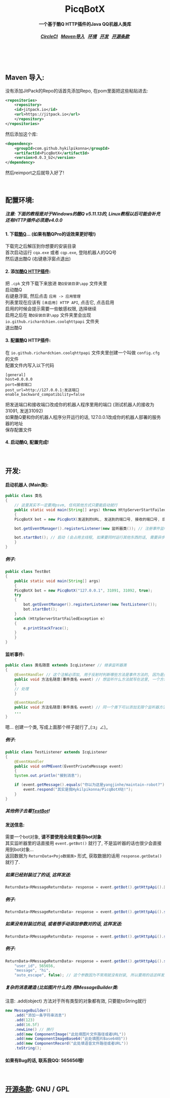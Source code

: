 <h1 align="center">
  <br>
  <br>
  PicqBotX
  <h4 align="center">
  一个基于酷Q HTTP插件的Java QQ机器人类库
  </h4>
  <h5 align="center">
<a href="https://circleci.com/gh/hykilpikonna/PicqBotX">CircleCI</a>&nbsp;&nbsp;
<a href="#maven">Maven导入</a>&nbsp;&nbsp;
<a href="#environment">环境</a>&nbsp;&nbsp;
<a href="#development">开发</a>&nbsp;&nbsp;
<a href="#license">开源条款</a>
</h5>
  <br>
  <br>
  <br>
</h1>



<a name="maven"></a>
Maven 导入:
--------

没有添加JitPack的Repo的话首先添加Repo, 在pom里面把这些粘贴进去:

```xml
<repositories>
    <repository>
	<id>jitpack.io</id>
	<url>https://jitpack.io</url>
    </repository>
</repositories>
```

然后添加这个库:

```xml
<dependency>
    <groupId>com.github.hykilpikonna</groupId>
    <artifactId>PicqBotX</artifactId>
    <version>0.0.3_b2</version>
</dependency>
```

然后reimport之后就导入好了!

<br>

<a name="environment"></a>
配置环境:
--------

##### 注意: 下面的教程是对于Windows的酷Q v5.11.13的, Linux教程以后可能会补充<br>还有HTTP插件必须是v4.0.0

#### 1. 下载[酷Q](https://cqp.cc/)... (如果有酷QPro的话效果更好哦!)
下载完之后解压到你想要的安装目录<br>
首次启动运行 `cqa.exe` 或者 `cqp.exe`, 登陆机器人的QQ号<br>
然后退出酷Q (右键悬浮窗点退出)<br>

#### 2. 添加[酷Q HTTP插件](https://cqp.cc/t/30748):
把 `.cpk` 文件下载下来放进 `酷Q安装目录\app` 文件夹里<br>
启动酷Q<br>
右键悬浮窗, 然后点击 `应用 -> 应用管理`<br>
列表里现在应该有 `[未启用] HTTP API`, 点击它, 点击启用<br>
启用的时候会提示需要一些敏感权限, 选择继续<br>
启用之后在 `酷Q安装目录\app` 文件夹里会出现 `io.github.richardchien.coolqhttpapi` 文件夹<br>
退出酷Q<br>

#### 3. 配置酷Q HTTP插件:
在 `io.github.richardchien.coolqhttpapi` 文件夹里创建一个叫做 `config.cfg` 的文件<br>
配置文件内写入以下代码<br>

```
[general]
host=0.0.0.0
port=接收端口
post_url=http://127.0.0.1:发送端口
enable_backward_compatibility=false
```

把发送端口和接收端口改成你的机器人程序里用的端口 (测试机器人的接收为31091, 发送31092)<br>
如果酷Q要和你的机器人程序分开运行的话, 127.0.0.1改成你的机器人部署的服务器的地址<br>
保存配置文件<br>

#### 4. 启动酷Q, 配置完成!


<br>

<a name="development"></a>
开发:
--------

#### 启动机器人 (Main类):

```java
public class 类名
{
    // 这里其实不一定要用psvm, 任何其他方式只要能启动就行
    public static void main(String[] args) throws HttpServerStartFailedException
    {
	PicqBotX bot = new PicqBotX(发送到的URL, 发送到的端口号, 接收的端口号, 后台是否显示debug消息);

	bot.getEventManager().registerListener(new 监听器类()); // 注册事件监听器

	bot.startBot(); // 启动 (会占用主线程, 如果要同时运行其他东西的话, 需要异步)
    }
}
```

##### 例子:

```java
public class TestBot
{
    public static void main(String[] args)
    {
	PicqBotX bot = new PicqBotX("127.0.0.1", 31091, 31092, true);
	try
	{
	    bot.getEventManager().registerListener(new TestListener());
	    bot.startBot();
	}
	catch (HttpServerStartFailedException e)
	{
	    e.printStackTrace();
	}
    }
}
```

#### 监听事件:

```java
public class 类名随意 extends IcqListener // 继承监听器类
{
    @EventHandler // 这个注解必须加, 用于反射时判断哪些方法是事件方法的, 因为是反射就不用@Override了
    public void 方法名随意(事件类名 event) // 想监听什么方法就写在这里, 一个方法只能有一个事件对象
    {
	// 处理
    }

    @EventHandler
    public void 方法名随意(事件类名 event) // 同一个类下可以添加无限个监听器方法
    ...
}
```

嗯... 创建一个类, 写成上面那个样子就行了_(:з」∠)_

##### 例子:

```java
public class TestListener extends IcqListener
{
    @EventHandler
    public void onPMEvent(EventPrivateMessage event)
    {
	System.out.println("接到消息");

	if (event.getMessage().equals("你以为这是yangjinhe/maintain-robot?"))
	    event.respond("其实是我Hykilpikonna/PicqBotX哒!");
    }
}
```

##### 其他例子去看[TestBot](https://github.com/HyDevelop/PicqBotX/blob/master/src/test/java/cc/moecraft/test/icq/TestBot.java)!

#### 发送信息:

需要一个bot对象, **请不要使用全局变量存bot对象**<br>
其实监听器里的话直接用 `event.getBot()` 就行了, 不是监听器的话也很少会直接用到bot对象...<br>
返回数据为 `ReturnData<Pojo数据类>` 形式, 获取数据的话用 `response.getData()` 就行了.<br>

##### 如果已经封装过了的话, 这样发送:
```java
ReturnData<RMessageReturnData> response = event.getBot().getHttpApi().封装方法名(参数); // response就是响应数据
```
##### 例子:
```java
ReturnData<RMessageReturnData> response = event.getBot().getHttpApi().sendPrivateMsg(565656, "hi"); // 给565656发送hi
```
##### 如果没有封装过的话, 或者想手动添加参数对的话, 这样发送:
```java
ReturnData<RMessageReturnData> response = event.getBot().getHttpApi().send(请求目标, 参数); // 请求目标在IcqHttpApi里面有常量
```
##### 例子:
```java
ReturnData<RMessageReturnData> response = event.getBot().getHttpApi().send(IcqHttpApi.SEND_PRIVATE_MSG, 
	"user_id", 565656,
	"message", "hi",
	"auto_escape", false); // 这个参数因为不常用就没有封装, 所以要用的话这样发送
```

##### 复杂的消息建造 (比如图片什么的) 用MessageBuilder类:

注意: .add(object) 方法对于所有类型的对象都有效, 只要能toString就行

```java
new MessageBuilder()
    .add("添加一条字符串消息")
    .add(123)
    .add(16.5f)
    .newLine() // 换行
    .add(new ComponentImage("此处填图片文件路径或者URL"))
    .add(new ComponentImageBase64("此处填图片Base64码"))
    .add(new ComponentRecord("此处填语音文件路径或者URL"))
    .toString();
```


#### 如果有Bug的话, 联系我QQ: 565656哦!


<br>

<a name="license"></a>
[开源条款](https://choosealicense.com/licenses/gpl-3.0/): GNU / GPL
--------

